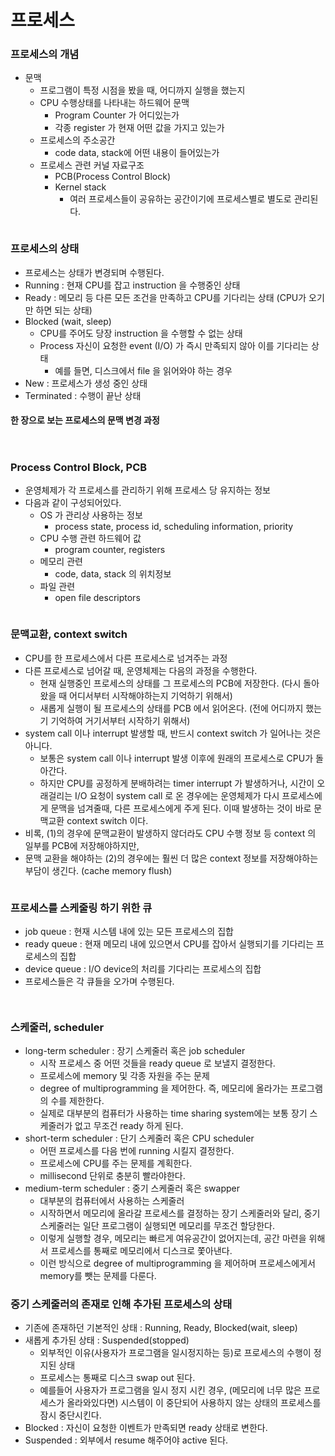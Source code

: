 # 프로세스

### 프로세스의 개념

* 문맥
  * 프로그램이 특정 시점을 봤을 때, 어디까지 실행을 했는지
  * CPU 수행상태를 나타내는 하드웨어 문맥
    * Program Counter 가 어디있는가
    * 각종 register 가 현재 어떤 값을 가지고 있는가
  * 프로세스의 주소공간
    * code data, stack에 어떤 내용이 들어있는가
  * 프로세스 관련 커널 자료구조
    * PCB(Process Control Block)
    * Kernel stack
      * 여러 프로세스들이 공유하는 공간이기에 프로세스별로 별도로 관리된다.

<figure><img src="../../.gitbook/assets/image (7) (2).png" alt=""><figcaption></figcaption></figure>



### 프로세스의 상태

* 프로세스는 상태가 변경되며 수행된다.
* Running : 현재 CPU를 잡고 instruction 을 수행중인 상태
* Ready : 메모리 등 다른 모든 조건을 만족하고 CPU를 기다리는 상태 (CPU가 오기만 하면 되는 상태)
* Blocked (wait, sleep)
  * CPU를 주어도 당장 instruction 을 수행할 수 없는 상태
  * Process 자신이 요청한 event (I/O) 가 즉시 만족되지 않아 이를 기다리는 상태
    * 예를 들면, 디스크에서 file 을 읽어와야 하는 경우
* New : 프로세스가 생성 중인 상태
* Terminated : 수행이 끝난 상태

#### 한 장으로 보는 프로세스의 문맥 변경 과정

<figure><img src="../../.gitbook/assets/image (5) (1).png" alt=""><figcaption></figcaption></figure>

<figure><img src="../../.gitbook/assets/image (13) (1).png" alt=""><figcaption></figcaption></figure>



### Process Control Block, PCB

* 운영체제가 각 프로세스를 관리하기 위해 프로세스 당 유지하는 정보
* 다음과 같이 구성되어있다.
  * OS 가 관리상 사용하는 정보
    * process state, process id, scheduling information, priority
  * CPU 수행 관련 하드웨어 값
    * program counter, registers
  * 메모리 관련
    * code, data, stack 의 위치정보
  * 파일 관련
    * open file descriptors

<figure><img src="../../.gitbook/assets/image (15) (1).png" alt=""><figcaption></figcaption></figure>



### 문맥교환, context switch

* CPU를 한 프로세스에서 다른 프로세스로 넘겨주는 과정
* 다른 프로세스로 넘어갈 때, 운영체제는 다음의 과정을 수행한다.
  * 현재 실행중인 프로세스의 상태를 그 프로세스의 PCB에 저장한다. (다시 돌아왔을 때 어디서부터 시작해야하는지 기억하기 위해서)
  * 새롭게 실행이 될 프로세스의 상태를 PCB 에서 읽어온다. (전에 어디까지 했는기 기억하여 거기서부터 시작하기 위해서)
* system call 이나 interrupt 발생할 때, 반드시 context switch 가 일어나는 것은 아니다.
  * 보통은 system call 이나 interrupt 발생 이후에 원래의 프로세스로 CPU가 돌아간다.
  * 하지만 CPU를 공정하게 분배하려는 timer interrupt 가 발생하거나, 시간이 오래걸리는 I/O 요청이 system call 로 온 경우에는 운영체제가 다시 프로세스에게 문맥을 넘겨줄때, 다른 프로세스에게 주게 된다. 이때 발생하는 것이 바로 문맥교환 context switch 이다.
* 비록, (1)의 경우에 문맥교환이 발생하지 않더라도 CPU 수행 정보 등 context 의 일부를 PCB에 저장해야하지만,
* 문맥 교환을 해야하는 (2)의 경우에는 훨씬 더 많은 context 정보를 저장해야하는 부담이 생긴다. (cache memory flush)

&#x20;

<figure><img src="../../.gitbook/assets/image (14) (1).png" alt=""><figcaption></figcaption></figure>



### 프로세스를 스케줄링 하기 위한 큐

* job queue : 현재 시스템 내에 있는 모든 프로세스의 집합
* ready queue : 현재 메모리 내에 있으면서 CPU를 잡아서 실행되기를 기다리는 프로세스의 집합
* device queue : I/O device의 처리를 기다리는 프로세스의 집합
* 프로세스들은 각 큐들을 오가며 수행된다.

<figure><img src="../../.gitbook/assets/image (9) (2).png" alt=""><figcaption></figcaption></figure>

<figure><img src="../../.gitbook/assets/image (2) (1) (2).png" alt=""><figcaption></figcaption></figure>



### 스케줄러, scheduler

* long-term scheduler : 장기 스케줄러 혹은 job scheduler
  * 시작 프로세스 중 어떤 것들을 ready queue 로 보낼지 결정한다.
  * 프로세스에 memory 및 각종 자원을 주는 문제
  * degree of multiprogramming 을 제어한다. 즉, 메모리에 올라가는 프로그램의 수를 제한한다.
  * 실제로 대부분의 컴퓨터가 사용하는 time sharing system에는 보통 장기 스케줄러가 없고 무조건 ready 하게 된다.
* short-term scheduler : 단기 스케줄러 혹은 CPU scheduler
  * 어떤 프로세스를 다음 번에 running 시킬지 결정한다.
  * 프로세스에 CPU를 주는 문제를 계획한다.
  * millisecond 단위로 충분히 빨라야한다.
* medium-term scheduler : 중기 스케줄러 혹은 swapper
  * 대부분의 컴퓨터에서 사용하는 스케줄러
  * 시작하면서 메모리에 올라갈 프로세스를 결정하는 장기 스케줄러와 달리, 중기 스케줄러는 일단 프로그램이 실행되면 메모리를 무조건 할당한다.
  * 이렇게 실행할 경우, 메모리는 빠르게 여유공간이 없어지는데, 공간 마련을 위해서 프로세스를 통째로 메모리에서 디스크로 쫓아낸다.
  * 이런 방식으로 degree of multiprogramming 을 제어하며 프로세스에게서 memory를 뺏는 문제를 다룬다.

### 중기 스케줄러의 존재로 인해 추가된 프로세스의 상태

* 기존에 존재하던 기본적인 상태 : Running, Ready, Blocked(wait, sleep)
* 새롭게 추가된 상태 : Suspended(stopped)
  * 외부적인 이유(사용자가 프로그램을 일시정지하는 등)로 프로세스의 수행이 정지된 상태
  * 프로세스는 통째로 디스크 swap out 된다.
  * 예를들어 사용자가 프로그램을 일시 정지 시킨 경우, (메모리에 너무 많은 프로세스가 올라와있다면) 시스템이 이 중단되어 사용하지 않는 상태의 프로세스를 잠시 중단시킨다.
* Blocked : 자신이 요청한 이벤트가 만족되면 ready 상태로 변한다.
* Suspended : 외부에서 resume 해주어야 active 된다.

<figure><img src="../../.gitbook/assets/image (12) (1) (1).png" alt=""><figcaption></figcaption></figure>
